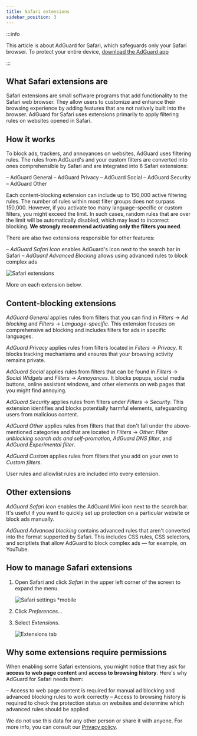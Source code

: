 ```yaml
---
title: Safari extensions
sidebar_position: 3
---
```


:::info

This article is about AdGuard for Safari, which safeguards only your Safari browser. To protect your entire device, [download the AdGuard app](https://adguard.com/download.html?auto=true)

:::

## What Safari extensions are

Safari extensions are small software programs that add functionality to the Safari web browser. They allow users to customize and enhance their browsing experience by adding features that are not natively built into the browser. AdGuard for Safari uses extensions primarily to apply filtering rules on websites opened in Safari.

## How it works

To block ads, trackers, and annoyances on websites, AdGuard uses filtering rules. The rules from AdGuard's and your custom filters are converted into ones comprehensible by Safari and are integrated into 6 Safari extensions:

– AdGuard General
– AdGuard Privacy
– AdGuard Social
– AdGuard Security
– AdGuard Other

Each content-blocking extension can include up to 150,000 active filtering rules. The number of rules within most filter groups does not surpass 150,000. However, if you activate too many language-specific or custom filters, you might exceed the limit. In such cases, random rules that are over the limit will be automatically disabled, which may lead to incorrect blocking. **We strongly recommend activating only the filters you need**.

There are also two extensions responsible for other features:

– *AdGuard Safari Icon* enables AdGuard's icon next to the search bar in Safari
– *AdGuard Advanced Blocking* allows using advanced rules to block complex ads

![Safari extensions](https://uploads.adguard.org/safari_extensions.png)

More on each extension below.

## Content-blocking extensions

*AdGuard General* applies rules from filters that you can find in *Filters* → *Ad blocking* and *Filters* → *Language-specific*. This extension focuses on comprehensive ad blocking and includes filters for ads in specific languages.

*AdGuard Privacy* applies rules from filters located in *Filters* → *Privacy*. It blocks tracking mechanisms and ensures that your browsing activity remains private.

*AdGuard Social* applies rules from filters that can be found in *Filters* → *Social Widgets* and *Filters* → *Annoyances*. It blocks popups, social media buttons, online assistant windows, and other elements on web pages that you might find annoying.

*AdGuard Security* applies rules from filters under *Filters* → *Security*. This extension identifies and blocks potentially harmful elements, safeguarding users from malicious content.

*AdGuard Other* applies rules from filters that that don't fall under the above-mentioned categories and that are located in *Filters* → *Other*: *Filter unblocking search ads and self-promotion*, *AdGuard DNS filter*, and *AdGuard Experimental filter*.

*AdGuard Custom* applies rules from filters that you add on your own to *Custom filters*.

User rules and allowlist rules are included into every extension.

## Other extensions

*AdGuard Safari Icon* enables the AdGuard Mini icon next to the search bar. It's useful if you want to quickly set up protection on a particular website or block ads manually.

*AdGuard Advanced blocking* contains advanced rules that aren't converted into the format supported by Safari. This includes CSS rules, CSS selectors, and scriptlets that allow AdGuard to block complex ads — for example, on YouTube.

## How to manage Safari extensions

1. Open Safari and click *Safari* in the upper left corner of the screen to expand the menu.

    ![Safari settings *mobile](https://cdn.adtidy.org/blog/new/sxaqgfsafari_settings.png)

1. Click *Preferences...*

1. Select *Extensions*.

    ![Extensions tab](https://cdn.adtidy.org/blog/new/ocofdextensions_tab.png)


## Why some extensions require permissions

When enabling some Safari extensions, you might notice that they ask for **access to web page content** and **access to browsing history**. Here's why AdGuard for Safari needs them:

– Access to web page content is required for manual ad blocking and advanced blocking rules to work correctly
– Access to browsing history is required to check the protection status on websites and determine which advanced rules should be applied

We do not use this data for any other person or share it with anyone. For more info, you can consult our [Privacy policy](https://adguard.com/privacy.html).
